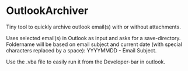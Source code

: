 # OutlookArchiver
Tiny tool to quickly archive outlook email(s) with or without attachments.

Uses selected email(s) in Outlook as input and asks for a save-directory. Foldername will be based on email subject and current date (with special characters replaced by a space): YYYYMMDD - Email Subject.

Use the .vba file to easily run it from the Developer-bar in outlook.
